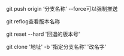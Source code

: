 git push origin ‘分支名称' --force可以强制推送

git reflog查看版本名称

git reset --hard '回退的版本号'

git clone '地址' -b '指定分支名称' '改名字'